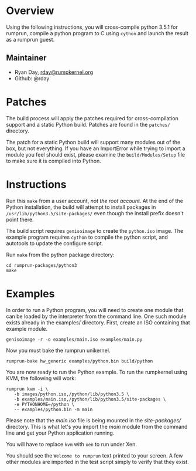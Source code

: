 Overview
========

Using the following instructions, you will cross-compile python 3.5.1
for rumprun, compile a python program to C using `cython` and launch
the result as a rumprun guest.

Maintainer
----------

* Ryan Day, rday@rumpkernel.org
* Github: @rday


Patches
=======

The build process will apply the patches required for cross-compilation support
and a static Python build. Patches are found in the `patches/` directory.

The patch for a static Python build will support many modules out of the box,
but not everything. If you have an ImportError while trying to import a module
you feel should exist, please examine the `build/Modules/Setup` file to make
sure it is compiled into Python.


Instructions
============

Run this `make` from a user account, *not the root account*. At the end of the
Python installation, the build will attempt to install packages in `/usr/lib/python3.5/site-packages/`
even though the install prefix doesn't point there.

The build script requires `genisoimage` to create the `python.iso` image.
The example program requires `cython` to compile the python script, and autotools to update the configure script.

Run `make` from the python package directory:

```
cd rumprun-packages/python3
make
```

Examples
========

In order to run a Python program, you will need to create one module that can be loaded by the
interpreter from the command line. One such module exists already in the examples/ directory. First, 
create an ISO containing that example module.

```
genisoimage -r -o examples/main.iso examples/main.py
```

Now you must bake the rumprun unikernel.

```
rumprun-bake hw_generic examples/python.bin build/python 
```

You are now ready to run the Python example. To run the rumpkernel using KVM, the following will work:

```
rumprun kvm -i \
   -b images/python.iso,/python/lib/python3.5 \
   -b examples/main.iso,/python/lib/python3.5/site-packages \
   -e PYTHONHOME=/python \
   -- examples/python.bin -m main
```

Please note that the *main.iso* file is being mounted in the *site-packages/* directory. This 
is what let's you import the *main* module from the command line and get your Python application
running.

You will have to replace `kvm` with `xen` to run under Xen.

You should see the `Welcome to rumprun` text printed to your screen. A few other modules
are imported in the test script simply to verify that they exist.
